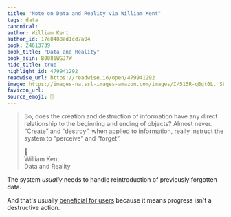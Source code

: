 ```yaml
---
title: "Note on Data and Reality via William Kent"
tags: data
canonical: 
author: William Kent
author_id: 17e8488ad1cd7a04
book: 24613739
book_title: "Data and Reality"
book_asin: B0086WGJ7W
hide_title: true
highlight_id: 479941292
readwise_url: https://readwise.io/open/479941292
image: https://images-na.ssl-images-amazon.com/images/I/515R-qBgt0L._SL200_.jpg
favicon_url: 
source_emoji: 📕
---
```


> So, does the creation and destruction of information have any direct relationship to the beginning and ending of objects? Almost never. “Create” and “destroy”, when applied to information, really instruct the system to “perceive” and “forget”.
> <div class="quoteback-footer"><div class="quoteback-avatar"><span class="mini-emoji"> 📕</span></div><div class="quoteback-metadata"><div class="metadata-inner"><span style="display:none">FROM:</span><div aria-label="William Kent" class="quoteback-author"> William Kent</div><div aria-label="Data and Reality" class="quoteback-title"> Data and Reality</div></div></div></div>

The system *usually* needs to handle reintroduction of previously forgotten data.

And that's usually [beneficial for users](https://www.joshbeckman.org/notes/662101293) because it means progress isn't a destructive action.